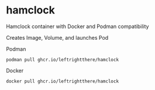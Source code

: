 # hamclock
Hamclock container with Docker and Podman compatibility

Creates Image, Volume, and launches Pod

Podman
```
podman pull ghcr.io/leftrightthere/hamclock
```
Docker
```
docker pull ghcr.io/leftrightthere/hamclock
```
